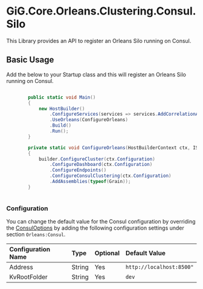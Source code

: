 # GiG.Core.Orleans.Clustering.Consul.Silo

This Library provides an API to register an Orleans Silo running on Consul.

## Basic Usage

Add the below to your Startup class and this will register an Orleans Silo running on Consul.

```csharp

        public static void Main()
        {
            new HostBuilder()
                .ConfigureServices(services => services.AddCorrelationAccessor())
                .UseOrleans(ConfigureOrleans)
                .Build()
                .Run();
        }

        private static void ConfigureOrleans(HostBuilderContext ctx, ISiloBuilder builder)
        {
            builder.ConfigureCluster(ctx.Configuration)
                .ConfigureDashboard(ctx.Configuration)
                .ConfigureEndpoints()
                .ConfigureConsulClustering(ctx.Configuration)
                .AddAssemblies(typeof(Grain));
        }
        
```

### Configuration

You can change the default value for the Consul configuration by overriding the [ConsulOptions](..\src\GiG.Core.Orleans.Clustering.Consul.Silo\Configurations\ConsulOptions.cs) by adding the following configuration settings under section `Orleans:Consul`.

| Configuration Name | Type   | Optional | Default Value            |
|:-------------------|:-------|:---------|:-------------------------|
| Address            | String | Yes      | `http://localhost:8500"` |
| KvRootFolder       | String | Yes      | `dev`                    |
